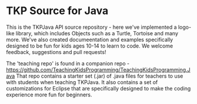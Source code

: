 TKP Source for Java
===================================

This is the TKPJava API source repository - here we've implemented a logo-like library, which includes Objects such as a Turtle, Tortoise and many more.  We've also created documeentation and examples specifically designed to be fun for kids ages 10-14 to learn to code.  We welcome feedback, suggestions and pull requests!

The 'teaching repo' is found in a companion repo - https://github.com/TeachingKidsProgramming/TeachingKidsProgramming.Java
That repo contains a starter set (.jar) of .java files for teachers to use with students when teaching TKPJava.  It also contains a set of customizations for Eclipse that are specifically designed to make the coding experience more fun for beginners.

